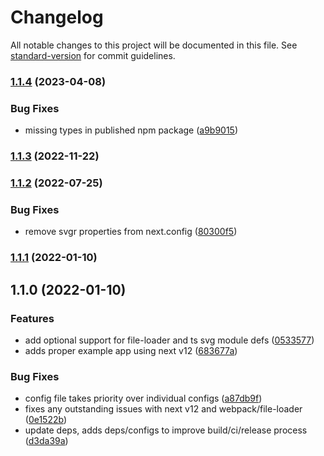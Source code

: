# Changelog

All notable changes to this project will be documented in this file. See [standard-version](https://github.com/conventional-changelog/standard-version) for commit guidelines.

### [1.1.4](https://github.com/platypusrex/next-plugin-svgr/compare/@release/1.1.3...@release/1.1.4) (2023-04-08)


### Bug Fixes

* missing types in published npm package ([a9b9015](https://github.com/platypusrex/next-plugin-svgr/commit/a9b9015ac2f7ed5070af936e43d960286c01c7c2))

### [1.1.3](https://github.com/platypusrex/next-plugin-svgr/compare/@release/1.1.2...@release/1.1.3) (2022-11-22)

### [1.1.2](https://github.com/platypusrex/next-plugin-svgr/compare/@release/1.1.1...@release/1.1.2) (2022-07-25)


### Bug Fixes

* remove svgr properties from next.config ([80300f5](https://github.com/platypusrex/next-plugin-svgr/commit/80300f5bd683bcd9d8af753363420c86af395978))

### [1.1.1](https://github.com/platypusrex/next-plugin-svgr/compare/@release/1.1.0...@release/1.1.1) (2022-01-10)

## 1.1.0 (2022-01-10)


### Features

* add optional support for file-loader and ts svg module defs ([0533577](https://github.com/platypusrex/next-plugin-svgr/commit/053357707048c7a8dab17301e441f6494bfbade0))
* adds proper example app using next v12 ([683677a](https://github.com/platypusrex/next-plugin-svgr/commit/683677ab55bd05248bcb99a0c62d6206ce944c6b))


### Bug Fixes

* config file takes priority over individual configs ([a87db9f](https://github.com/platypusrex/next-plugin-svgr/commit/a87db9f5e2e345a93097998d532b37e137d959db))
* fixes any outstanding issues with next v12 and webpack/file-loader ([0e1522b](https://github.com/platypusrex/next-plugin-svgr/commit/0e1522b08911b1c4f4c20c4fcb6a1dab87ab109e))
* update deps, adds deps/configs to improve build/ci/release process ([d3da39a](https://github.com/platypusrex/next-plugin-svgr/commit/d3da39a9d709e9b9a540dabd1de5fac3be02174f))
